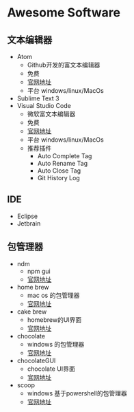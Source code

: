 # Awesome Software #

## 文本编辑器 ##
- Atom 
   - Github开发的富文本编辑器
   - 免费
   - [官网地址](https://atom.io/) 
   - 平台 windows/linux/MacOs
- Sublime Text 3
- Visual Studio Code
    - 微软富文本编辑器
    - 免费
    - [官网地址](https://code.visualstudio.com/) 
    - 平台 windows/linux/MacOs
    - 推荐插件
        - Auto Complete Tag
        - Auto Rename Tag
        - Auto Close Tag
        - Git History Log

## IDE ##
- Eclipse
- Jetbrain

## 包管理器 ##

- ndm 
    - npm gui
    - [官网地址](https://github.com/720kb/ndm/)
- home brew 
    - mac os 的包管理器  
    - [官网地址](https://brew.sh/)
- cake brew
    - homebrew的UI界面
    - [官网地址](https://www.cakebrew.com/)
- chocolate
    - windows 的包管理器
    - [官网地址](http://chocolatey.org/)
- chocolateGUI
    - chocolate UI界面
    - [官网地址](https://chocolatey.org/packages/ChocolateyGUI) 
- scoop
    - windows 基于powershell的包管理器
    - [官网地址](http://scoop.sh/) 
